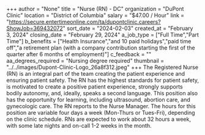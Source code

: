 +++
author = "None"
title = "Nurse (RN) - DC"
organization = "DuPont Clinic"
location = "District of Columbia"
salary = "$47.00 / Hour"
link = "https://secure.entertimeonline.com/ta/dupontclinic.careers?ShowJob=369432072"
sort_date = "2024-02-03"
created_at = "February 3, 2024"
closing_date = "February 29, 2024"
a_job_type = ["Full Time","Part Time"]
b_benefits = ["Health Insurance","and 10 paid holidays","paid time off","a retirement plan (with a company contribution starting the first of the quarter after 6 months of employment)"]
c_feedback = ""
aa_degrees_required = "Nursing degree required"
thumbnail = "../../images/Dupont-Clinic-Logo_26a8f312.jpeg"
+++
The Registered Nurse (RN) is an integral part of the team creating the patient experience and ensuring patient safety. The RN has the highest standards for patient safety, is motivated to create a positive patient experience, strongly supports bodily autonomy, and, ideally, speaks a second language. This position also has the opportunity for learning, including ultrasound, abortion care, and gynecologic care. The RN reports to the Nurse Manager. The hours for this position are variable four days a week (Mon-Thurs or Tues-Fri), depending on the clinic schedule. RNs are expected to work about 32 hours a week, with some late nights and on-call 1-2 weeks in the month.